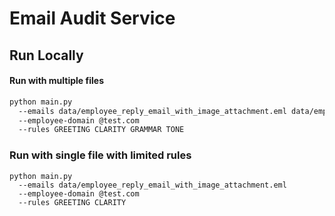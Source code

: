 # Email Audit Service


## Run Locally

#### Run with multiple files
```bash
python main.py 
  --emails data/employee_reply_email_with_image_attachment.eml data/employee_reply_email_without_image_attachment.eml 
  --employee-domain @test.com 
  --rules GREETING CLARITY GRAMMAR TONE
```

### Run with single file with limited rules
```
python main.py 
  --emails data/employee_reply_email_with_image_attachment.eml
  --employee-domain @test.com 
  --rules GREETING CLARITY
```